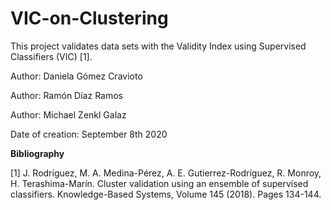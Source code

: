 # VIC-on-Clustering

This project validates data sets with the Validity Index using Supervised Classifiers (VIC) [1].

Author: Daniela Gómez Cravioto

Author: Ramón Díaz Ramos

Author: Michael Zenkl Galaz

Date of creation: September 8th 2020

**Bibliography**

[1] J. Rodríguez, M. A. Medina-Pérez, A. E. Gutierrez-Rodríguez, R. Monroy, H. Terashima-Marín. Cluster validation using an ensemble of supervised classifiers. Knowledge-Based Systems, Volume 145 (2018). Pages 134-144.
